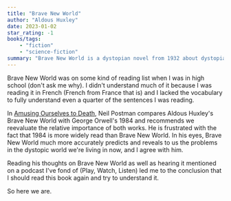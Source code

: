 ```yaml
---
title: "Brave New World"
author: "Aldous Huxley"
date: 2023-01-02
star_rating: -1
books/tags:
    - "fiction"
    - "science-fiction"
summary: "Brave New World is a dystopian novel from 1932 about dystopian shit and it has a lot to say about the dystopia we're currently living in."
---
```

Brave New World was on some kind of reading list when I was in high school (don't ask me why). I didn't understand much of it because I was reading it in French (French from France that is) and I lacked the vocabulary to fully understand even a quarter of the sentences I was reading.

In [Amusing Ourselves to Death](/books/2022-05-01/), Neil Postman compares Aldous Huxley's Brave New World with George Orwell's 1984 and recommends we reevaluate the relative importance of both works. He is frustrated with the fact that 1984 is more widely read than Brave New World. In his eyes, Brave New World much more accurately predicts and reveals to us the problems in the dystopic world we're living in now, and I agree with him.

Reading his thoughts on Brave New World as well as hearing it mentioned on a podcast I've fond of (Play, Watch, Listen) led me to the conclusion that I should read this book again and try to understand it.

So here we are.